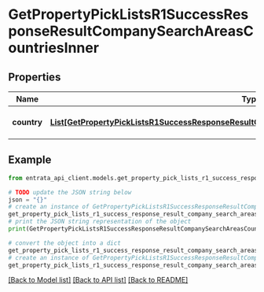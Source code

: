 # GetPropertyPickListsR1SuccessResponseResultCompanySearchAreasCountriesInner


## Properties

Name | Type | Description | Notes
------------ | ------------- | ------------- | -------------
**country** | [**List[GetPropertyPickListsR1SuccessResponseResultCompanySearchAreasCountriesInnerCountryInner]**](GetPropertyPickListsR1SuccessResponseResultCompanySearchAreasCountriesInnerCountryInner.md) | List of countries with states | 

## Example

```python
from entrata_api_client.models.get_property_pick_lists_r1_success_response_result_company_search_areas_countries_inner import GetPropertyPickListsR1SuccessResponseResultCompanySearchAreasCountriesInner

# TODO update the JSON string below
json = "{}"
# create an instance of GetPropertyPickListsR1SuccessResponseResultCompanySearchAreasCountriesInner from a JSON string
get_property_pick_lists_r1_success_response_result_company_search_areas_countries_inner_instance = GetPropertyPickListsR1SuccessResponseResultCompanySearchAreasCountriesInner.from_json(json)
# print the JSON string representation of the object
print(GetPropertyPickListsR1SuccessResponseResultCompanySearchAreasCountriesInner.to_json())

# convert the object into a dict
get_property_pick_lists_r1_success_response_result_company_search_areas_countries_inner_dict = get_property_pick_lists_r1_success_response_result_company_search_areas_countries_inner_instance.to_dict()
# create an instance of GetPropertyPickListsR1SuccessResponseResultCompanySearchAreasCountriesInner from a dict
get_property_pick_lists_r1_success_response_result_company_search_areas_countries_inner_from_dict = GetPropertyPickListsR1SuccessResponseResultCompanySearchAreasCountriesInner.from_dict(get_property_pick_lists_r1_success_response_result_company_search_areas_countries_inner_dict)
```
[[Back to Model list]](../README.md#documentation-for-models) [[Back to API list]](../README.md#documentation-for-api-endpoints) [[Back to README]](../README.md)


